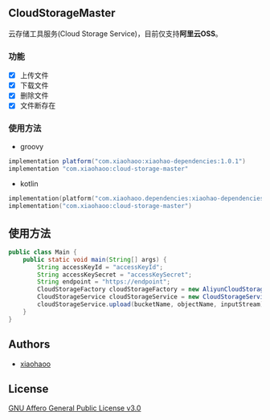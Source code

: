 ## CloudStorageMaster

云存储工具服务(Cloud Storage Service)，目前仅支持**阿里云OSS**。

### 功能

- [x] 上传文件
- [x] 下载文件
- [x] 删除文件
- [x] 文件断存在

### 使用方法

- groovy

```groovy
implementation platform("com.xiaohaoo:xiaohao-dependencies:1.0.1")
implementation "com.xiaohaoo:cloud-storage-master"
```

- kotlin

```kotlin
implementation(platform("com.xiaohaoo.dependencies:xiaohao-dependencies:1.0.1"))
implementation("com.xiaohaoo:cloud-storage-master")
```

## 使用方法

```java
public class Main {
    public static void main(String[] args) {
        String accessKeyId = "accessKeyId";
        String accessKeySecret = "accessKeySecret";
        String endpoint = "https://endpoint";
        CloudStorageFactory cloudStorageFactory = new AliyunCloudStorageFactory(accessKeyId, accessKeySecret, endpoint);
        CloudStorageService cloudStorageService = new CloudStorageService(cloudStorageFactory);
        cloudStorageService.upload(bucketName, objectName, inputStream);
    }
}
```

## Authors

- [xiaohaoo](https://github.com/xiaohaoo)

## License

[GNU Affero General Public License v3.0](LICENSE)
